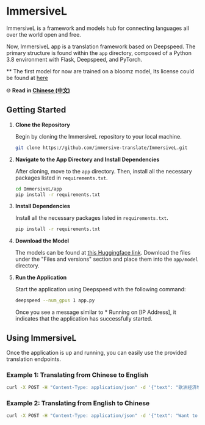 # ImmersiveL

ImmersiveL is a framework and models hub for connecting languages all over the world open and free.

Now, ImmersiveL app is a translation framework based on Deepspeed. The primary structure is found within the `app` directory, composed of a Python 3.8 environment with Flask, Deepspeed, and PyTorch.

** The first model for now are trained on a bloomz model, Its license could be found at [here](https://bigscience.huggingface.co/blog/the-bigscience-rail-license)

🌐 **Read in [Chinese (中文)](README_CN.md)**

## Getting Started

1. **Clone the Repository**

   Begin by cloning the ImmersiveL repository to your local machine.

   ```bash
   git clone https://github.com/immersive-translate/ImmersiveL.git
   ```

2. **Navigate to the App Directory and Install Dependencies**

   After cloning, move to the `app` directory. Then, install all the necessary packages listed in `requirements.txt`.

   ```bash
   cd ImmersiveL/app
   pip install -r requirements.txt
   ```

3. **Install Dependencies**

   Install all the necessary packages listed in `requirements.txt`.

   ```bash
   pip install -r requirements.txt
   ```

4. **Download the Model**

   The models can be found at [this Huggingface link](https://huggingface.co/funstoryai/immersiveL-exp/tree/main). Download the files under the "Files and versions" section and place them into the `app/model` directory.

5. **Run the Application**

   Start the application using Deepspeed with the following command:

   ```bash
   deepspeed --num_gpus 1 app.py
   ```

    Once you see a message similar to * Running on [IP Address], it indicates that the application has successfully started.

## Using ImmersiveL

Once the application is up and running, you can easily use the provided translation endpoints.

### Example 1: Translating from Chinese to English

```bash
curl -X POST -H "Content-Type: application/json" -d '{"text": "欧洲经济增长仍面临较大挑战", "task": "zh2en"}' http://localhost:7000/translate
```

### Example 2: Translating from English to Chinese

```bash
curl -X POST -H "Content-Type: application/json" -d '{"text": "Want to live longer? Play with your grandkids. It’s good for them, too.", "task": "en2zh"}' http://localhost:7000/translate
```

